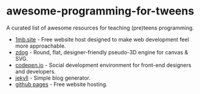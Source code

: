 # awesome-programming-for-tweens
A curated list of awesome resources for teaching (pre)teens programming.

* [1mb.site](https://1mb.site) - Free website host designed to make web development feel more approachable. 
* [zdog](https://zzz.dog) - Round, flat, designer-friendly pseudo-3D engine for canvas & SVG.
* [codepen.io](https://codepen.io/) - Social development environment for front-end designers and developers.
* [jekyll](https://jekyllrb.com/) - Simple blog generator.
* [github pages](https://pages.github.com/) - Free website hosting.
